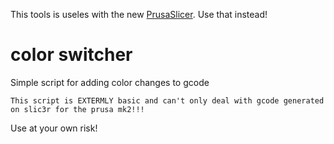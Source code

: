 This tools is useles with the new [PrusaSlicer](https://www.prusa3d.com/prusaslicer/). Use that instead!

# color switcher

Simple script for adding color changes to gcode

`This script is EXTERMLY basic and can't only deal with gcode generated on slic3r for the prusa mk2!!!`

Use at your own risk!
